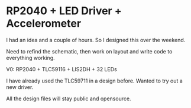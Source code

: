# RP2040 + LED Driver + Accelerometer

I had an idea and a couple of hours. So I designed this over the weekend.

Need to refind the schematic, then work on layout and write code to everything working.

V0: RP2040 + TLC59116 + LIS2DH + 32 LEDs

I have already used the TLC59711 in a design before. Wanted to try out a new driver.

All the design files will stay public and opensource.
